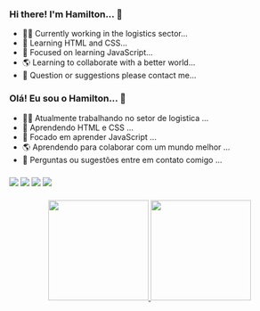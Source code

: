 ### <div>Hi there! I'm Hamilton... 👋
- 💆‍♂️ Currently working in the logistics sector...
- 🌱 Learning HTML and CSS...
- 🔭 Focused on learning JavaScript...
- 🌎 Learning to collaborate with a better world...
- 💬 Question or suggestions please contact me...
</div>

### <div> Olá! Eu sou o Hamilton... 👋
- 💆‍♂️ Atualmente trabalhando no setor de logistica ...
- 🌱 Aprendendo HTML e CSS ...
- 🔭 Focado em aprender JavaScript ...
- 🌎 Aprendendo para colaborar com um mundo melhor ...
- 💬 Perguntas ou sugestões entre em contato comigo ...
</div>

  ###
  
<div> 
    <a href = "mailto:contato.hamilton8780@gmail.com"><img src="https://img.shields.io/badge/-Gmail-%23333?style=for-the-badge&logo=gmail&logoColor=white" target="_blank"></a>
  <a href="https://instagram.com/hamiltonalmeidamagalhaes" target="_blank"><img src="https://img.shields.io/badge/-Instagram-%23E4405F?style=for-the-badge&logo=instagram&logoColor=white" target="_blank"></a>
  <a href="https://discord.gg/mZaVVFQq" target="_blank"><img src="https://img.shields.io/badge/Discord-7289DA?style=for-the-badge&logo=discord&logoColor=white" target="_blank"></a>
  <a href="https://t.me/Hamilton8780 target="_blank"><img src="https://img.shields.io/badge/Telegram-2CA5E0?style=for-the-badge&logo=telegram&logoColor=white" target="_blank"></a>
</div>
    
###

<div align="center">
  <a href="https://github.com/Hamilton8780">
  <img height="180em" src="https://github-readme-stats.vercel.app/api?username=Hamilton8780&show_icons=true&theme=algolia&include_all_commits=true&count_private=true"/>
  <img height="180em" src="https://github-readme-stats.vercel.app/api/top-langs/?username=Hamilton8780&layout=compact&langs_count=7&theme=algolia"/>
</div>
